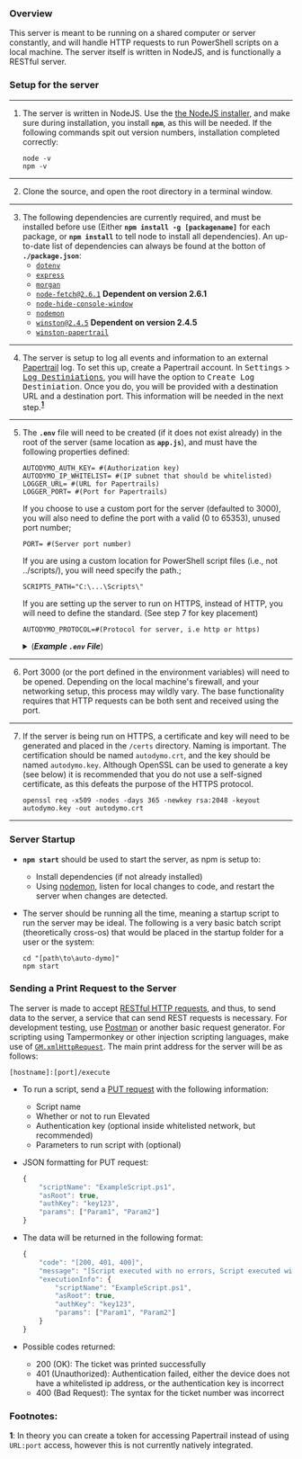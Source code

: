 ### **Overview**

This server is meant to be running on a shared computer or server constantly, and will handle HTTP requests to run PowerShell scripts on a local machine. The server itself is written in NodeJS, and is functionally a RESTful server.

### **Setup for the server**

---
1. The server is written in NodeJS. Use the [the NodeJS installer](https://nodejs.org/en/), and make sure during installation, you install **`npm`**, as this will be needed. If the following commands spit out version numbers, installation completed correctly:

    ```
    node -v
    npm -v
    ```
---
2. Clone the source, and open the root directory in a terminal window.
---
3. The following dependencies are currently required, and must be installed before use (Either **`npm install -g [packagename]`** for each package, or **`npm install`** to tell node to install all dependencies). An up-to-date list of dependencies can always be found at the botton of **`./package.json`**:
    * [`dotenv`](https://www.npmjs.com/package/dotenv)
    * [`express`](https://www.npmjs.com/package/express)
    * [`morgan`](https://www.npmjs.com/package/morgan)
    * [`node-fetch@2.6.1`](https://www.npmjs.com/package/node-fetch) **Dependent on version 2.6.1**
    * [`node-hide-console-window`](https://www.npmjs.com/package/node-hide-console-window)
    * [`nodemon`](https://www.npmjs.com/package/nodemon)
    * [`winston@2.4.5`](https://www.npmjs.com/package/winston) **Dependent on version 2.4.5**
    * [`winston-papertrail`](https://www.npmjs.com/winston-papertrail)
---
4. The server is setup to log all events and information to an external [Papertrail](https://papertrailapp.com/) log. To set this up, create a Papertrail account. In <kbd>Settings</kbd> > [<kbd>Log Destiniations</kbd>](https://papertrailapp.com/account/destinations), you will have the option to <kbd>Create Log Destiniation</kbd>. Once you do, you will be provided with a destination URL and a destination port. This information will be needed in the next step.**<sup>[1](#papertrailfootnote)</sup>**
---
5. The **`.env`** file will need to be created (if it does not exist already) in the root of the server (same location as **`app.js`**), and must have the following properties defined:

    ```
    AUTODYMO_AUTH_KEY= #(Authorization key)
    AUTODYMO_IP_WHITELIST= #(IP subnet that should be whitelisted)
    LOGGER_URL= #(URL for Papertrails)
    LOGGER_PORT= #(Port for Papertrails)
    ```

    If you choose to use a custom port for the server (defaulted to 3000), you will also need to define the port with a valid (0 to 65353), unused port number;

    ```
    PORT= #(Server port number)
    ```

    If you are using a custom location for PowerShell script files (i.e., not ../scripts/), you will need specify the path.;

    ```
    SCRIPTS_PATH="C:\...\Scripts\"
    ```
    If you are setting up the server to run on HTTPS, instead of HTTP, you will need to define the standard. (See step 7 for key placement)
    ```
    AUTODYMO_PROTOCOL=#(Protocol for server, i.e http or https)
    ```

    <details>
    <summary>(<b><i>Example <code>.env</code> File</i></b>)</summary>
    <!-- have to be followed by an empty line! -->

        AUTODYMO_AUTH_KEY= authKey123 
        AUTODYMO_IP_WHITELIST= 192.168.1.4
        AUTODYMO_PROTOCOL=http
        PORT=4567

        SCRIPTS_PATH="C:\Scripts\"

        LOGGER_URL= logs1.papertrailapp.com
        LOGGER_PORT= 12345
    </details>

---
6. Port 3000 (or the port defined in the environment variables) will need to be opened. Depending on the local machine's firewall, and your networking setup, this process may wildly vary. The base functionality requires that HTTP requests can be both sent and received using the port.
---
7. If the server is being run on HTTPS, a certificate and key will need to be generated and placed in the `/certs` directory. Naming is important. The certification should be named `autodymo.crt`, and the key should be named `autodymo.key`. Although OpenSSL can be used to generate a key (see below) it is recommended that you do not use a self-signed certificate, as this defeats the purpose of the HTTPS protocol.

    ```
    openssl req -x509 -nodes -days 365 -newkey rsa:2048 -keyout autodymo.key -out autodymo.crt
    ```
---

### **Server Startup**

* **`npm start`** should be used to start the server, as npm is setup to:

    * Install dependencies (if not already installed)
    * Using [nodemon](https://www.npmjs.com/package/nodemon), listen for local changes to code, and restart the server when changes are detected.  
* The server should be running all the time, meaning a startup script to run the server may be ideal. The following is a very basic batch script (theoretically cross-os) that would be placed in the startup folder for a user or the system:

    ```
    cd "[path\to\auto-dymo]"
    npm start
    ```
### **Sending a Print Request to the Server**

The server is made to accept [RESTful HTTP requests](https://www.restapitutorial.com/lessons/httpmethods.html), and thus, to send data to the server, a service that can send REST requests is necessary. For development testing, use [Postman](https://www.postman.com) or another basic request generator. For scripting using Tampermonkey or other injection scripting languages, make use of [`GM.xmlHttpRequest`](https://wiki.greasespot.net/GM.xmlHttpRequest). The main print address for the server will be as follows:

    [hostname]:[port]/execute

* To run a script, send a [PUT request](https://www.restapitutorial.com/lessons/httpmethods.html#put) with the following information:
    * Script name
    * Whether or not to run Elevated
    * Authentication key (optional inside whitelisted network, but recommended)
    * Parameters to run script with (optional)
* JSON formatting for PUT request:

    ```javascript
    {
        "scriptName": "ExampleScript.ps1",
        "asRoot": true,
        "authKey": "key123",
        "params": ["Param1", "Param2"]
    }
    ```
* The data will be returned in the following format:

    ```javascript
    {
        "code": "[200, 401, 400]",
        "message": "[Script executed with no errors, Script executed with errors, see logs for more details, Invalid authentication method provided]",
        "executionInfo": {
            "scriptName": "ExampleScript.ps1",
            "asRoot": true,
            "authKey": "key123",
            "params": ["Param1", "Param2"]
        }
    }
    ```
* Possible codes returned:
    * 200 (OK): The ticket was printed successfully
    * 401 (Unauthorized): Authentication failed, either the device does not have a whitelisted ip address, or the authentication key is incorrect
    * 400 (Bad Request): The syntax for the ticket number was incorrect

### Footnotes:

**<a name="papertrailfootnote">1</a>**: In theory you can create a token for accessing Papertrail instead of using `URL:port` access, however this is not currently natively integrated.